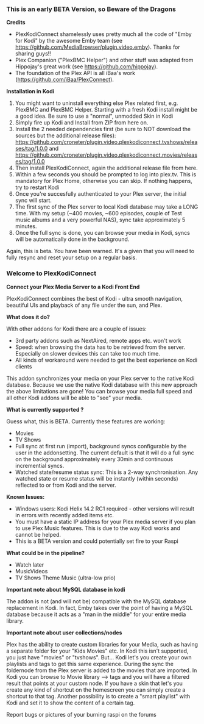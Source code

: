 ### This is an early BETA Version, so Beware of the Dragons
**Credits**
- PlexKodiConnect shamelessly uses pretty much all the code of "Emby for Kodi" by the awesome Emby team (see https://github.com/MediaBrowser/plugin.video.emby). Thanks for sharing guys!!
- Plex Companion ("PlexBMC Helper") and other stuff was adapted from Hippojay's great work (see https://github.com/hippojay).
- The foundation of the Plex API is all iBaa's work (https://github.com/iBaa/PlexConnect).

**Installation in Kodi**

1. You might want to uninstall everything else Plex related first, e.g. PlexBMC and PlexBMC Helper. Starting with a fresh Kodi install might be a good idea. Be sure to use a "normal", unmodded Skin in Kodi
2. Simply fire up Kodi and Install from ZIP from here on. 
3. Install the 2 needed dependencies first (be sure to NOT download the sources but the additional release files): https://github.com/croneter/plugin.video.plexkodiconnect.tvshows/releases/tag/1.0.0 and https://github.com/croneter/plugin.video.plexkodiconnect.movies/releases/tag/1.0.0
5. Then install PlexKodiConnect, again the additional release file from here.
6. Within a few seconds you should be prompted to log into plex.tv. This is mandatory for Plex Home, otherwise you can skip. If nothing happens, try to restart Kodi
7. Once you're succesfully authenticated to your Plex server, the initial sync will start. 
8. The first sync of the Plex server to local Kodi database may take a LONG time. With my setup (~400 movies, ~600 episodes, couple of Test music albums and a very powerful NAS), sync take approximately 5 minutes.
9. Once the full sync is done, you can browse your media in Kodi, syncs will be automatically done in the background.

Again, this is beta. You have been warned. It's a given that you will need to fully resync and reset your setup on a regular basis.


### Welcome to PlexKodiConnect
**Connect your Plex Media Server to a Kodi Front End**

PlexKodiConnect combines the best of Kodi - ultra smooth navigation, beautiful UIs and playback of any file under the sun, and Plex.

**What does it do?**

With other addons for Kodi there are a couple of issues:
- 3rd party addons such as NextAired, remote apps etc. won't work
- Speed: when browsing the data has to be retrieved from the server. Especially on slower devices this can take too much time.
- All kinds of workaround were needed to get the best experience on Kodi clients

This addon synchronizes your media on your Plex server to the native Kodi database. Because we use the native Kodi database with this new approach the above limitations are gone! You can browse your media full speed and all other Kodi addons will be able to "see" your media.

**What is currently supported ?**

Guess what, this is BETA. Currently these features are working:
- Movies
- TV Shows
- Full sync at first run (import), background syncs configurable by the user in the addonsetting. The current default is that it will do a full sync on the background approximately every 30min and continuous incremential syncs.
- Watched state/resume status sync: This is a 2-way synchronisation. Any watched state or resume status will be instantly (within seconds) reflected to or from Kodi and the server.


**Known Issues:**
- Windows users: Kodi Helix 14.2 RC1 required - other versions will result in errors with recently added items etc.
- You must have a static IP address for your Plex media server if you plan to use Plex Music features. This is due to the way Kodi works and cannot be helped.
- This is a BETA version and could potentially set fire to your Raspi


**What could be in the pipeline?**
- Watch later
- MusicVideos
- TV Shows Theme Music (ultra-low prio)



**Important note about MySQL database in kodi**

The addon is not (and will not be) compatible with the MySQL database replacement in Kodi. In fact, Emby takes over the point of having a MySQL database because it acts as a "man in the middle" for your entire media library.

**Important note about user collections/nodes**

Plex has the ability to create custom libraries for your Media, such as having a separate folder for your "Kids Movies" etc. In Kodi this isn't supported, you just have "movies" or "tvshows". But... Kodi let's you create your own playlists and tags to get this same experience. During the sync the foldernode from the Plex server is added to the movies that are imported. In Kodi you can browse to Movie library --> tags and you will have a filtered result that points at your custom node. If you have a skin that let's you create any kind of shortcut on the homescreen you can simply create a shortcut to that tag. Another possibility is to create a "smart playlist" with Kodi and set it to show the content of a certain tag. 

Report bugs or pictures of your burning raspi on the forums 

